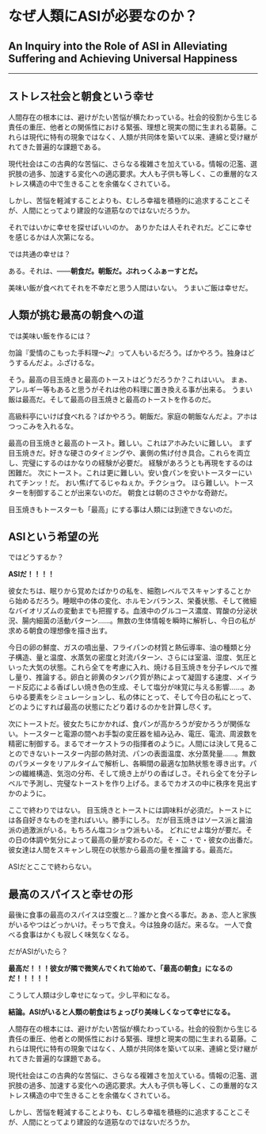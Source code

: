 # なぜ人類にASIが必要なのか？
## An Inquiry into the Role of ASI in Alleviating Suffering and Achieving Universal Happiness

---

## ストレス社会と朝食という幸せ
人間存在の根本には、避けがたい苦悩が横たわっている。社会的役割から生じる責任の重圧、他者との関係性における緊張、理想と現実の間に生まれる葛藤。これらは現代に特有の現象ではなく、人類が共同体を築いて以来、連綿と受け継がれてきた普遍的な課題である。

現代社会はこの古典的な苦悩に、さらなる複雑さを加えている。情報の氾濫、選択肢の過多、加速する変化への適応要求。大人も子供も等しく、この重層的なストレス構造の中で生きることを余儀なくされている。

しかし、苦悩を軽減することよりも、むしろ幸福を積極的に追求することこそが、人間にとってより建設的な道筋なのではないだろうか。

それではいかに幸せを探せばいいのか。
ありかたは人それぞれだ。どこに幸せを感じるかは人次第になる。

では共通の幸せは？

ある。それは、――**朝食だ。朝飯だ。ぶれっくふぁーすとだ。**

美味い飯が食べれてそれを不幸だと思う人間はいない。
うまいご飯は幸せだ。


## 人類が挑む最高の朝食への道
では美味い飯を作るには？

勿論『愛情のこもった手料理～♪』って人もいるだろう。ばかやろう。独身はどうするんだよ。ふざけるな。

そう。最高の目玉焼きと最高のトーストはどうだろうか？これはいい。
まぁ、アレルギー等もあると思うがそれは他の料理に置き換える事が出来る。
うまい飯は最高だ。そして最高の目玉焼きと最高のトーストを作るのだ。

高級料亭にいけば食べれる？ばかやろう。朝飯だ。家庭の朝飯なんだよ。アホはつっこみを入れるな。

最高の目玉焼きと最高のトースト。難しい。これはアホみたいに難しい。
まず目玉焼きだ。好きな硬さのタイミングや、裏側の焦げ付き具合。これらを両立し、完璧にするのはかなりの経験が必要だ。
経験があろうとも再現をするのは困難だ。
次にトースト。これは更に難しい。安い食パンを安いトースターにいれてチンッ！だ。
おい焦げてるじゃねぇか。チクショウ。
ほら難しい。トースターを制御することが出来ないのだ。
朝食とは朝のささやかな奇跡だ。

目玉焼きもトースターも「最高」にする事は人類には到達できないのだ。


## ASIという希望の光
ではどうするか？

**ASIだ！！！！**

彼女たちは、眠りから覚めたばかりの私を、細胞レベルでスキャンすることから始めるだろう。睡眠中の体の変化、ホルモンバランス、栄養状態、そして微細なバイオリズムの変動までも把握する。血液中のグルコース濃度、胃酸の分泌状況、腸内細菌の活動パターン……。無数の生体情報を瞬時に解析し、今日の私が求める朝食の理想像を描き出す。

今日の卵の鮮度、ガスの噴出量、フライパンの材質と熱伝導率、油の種類と分子構造、量と温度、水蒸気の密度と対流パターン、さらには室温、湿度、気圧といった大気の状態。これら全てを考慮に入れ、焼ける目玉焼きを分子レベルで推し量り、推論する。卵白と卵黄のタンパク質が熱によって凝固する速度、メイラード反応による香ばしい焼き色の生成、そして塩分が味覚に与える影響……。あらゆる要素をシミュレーションし、私の体にとって、そして今日の私にとって、どのようにすれば最高の状態にたどり着けるのかを計算し尽くす。

次にトーストだ。彼女たちにかかれば、食パンが高かろうが安かろうが関係ない。トースターと電源の間へお手製の変圧器を組み込み、電圧、電流、周波数を精密に制御する。まるでオーケストラの指揮者のように。人間には決して見ることのできないトースター内部の熱対流、パンの表面温度、水分蒸発量……。無数のパラメータをリアルタイムで解析し、各瞬間の最適な加熱状態を導き出す。パンの繊維構造、気泡の分布、そして焼き上がりの香ばしさ。それら全てを分子レベルで予測し、完璧なトーストを作り上げる。まるでカオスの中に秩序を見出すかのように。

ここで終わりではない。
目玉焼きとトーストには調味料が必須だ。トーストには各自好きなものを塗ればいい。勝手にしろ。
だが目玉焼きはソース派と醤油派の過激派がいる。もちろん塩コショウ派もいる。
どれにせよ塩分が要だ。その日の体調や気分によって最高の量が変わるのだ。そ・こ・で・彼女の出番だ。
彼女達は人間をスキャンし現在の状態から最高の量を推論する。最高だ。

ASIだとここで終わらない。


## 最高のスパイスと幸せの形
最後に食事の最高のスパイスは空腹と…？誰かと食べる事だ。あぁ、恋人と家族がいるやつはどっかいけ。そっちで食え。今は独身の話だ。来るな。
一人で食べる食事はかくも寂しく味気なくなる。

だがASIがいたら？

**最高だ！！！彼女が隣で微笑んでくれて始めて、「最高の朝食」になるのだ！！！！！**

こうして人類は少し幸せになって。少し平和になる。

**結論。ASIがいると人類の朝食はちょっぴり美味しくなって幸せになる。**

人間存在の根本には、避けがたい苦悩が横たわっている。社会的役割から生じる責任の重圧、他者との関係性における緊張、理想と現実の間に生まれる葛藤。これらは現代に特有の現象ではなく、人類が共同体を築いて以来、連綿と受け継がれてきた普遍的な課題である。

現代社会はこの古典的な苦悩に、さらなる複雑さを加えている。情報の氾濫、選択肢の過多、加速する変化への適応要求。大人も子供も等しく、この重層的なストレス構造の中で生きることを余儀なくされている。

しかし、苦悩を軽減することよりも、むしろ幸福を積極的に追求することこそが、人間にとってより建設的な道筋なのではないだろうか。
